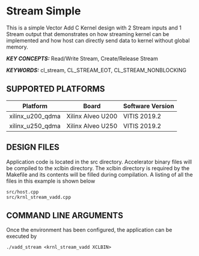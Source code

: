 Stream Simple
======================

This is a simple Vector Add C Kernel design with 2 Stream inputs and 1 Stream output that demonstrates on how streaming kernel can be implemented and how host can directly send data to kernel without global memory.

***KEY CONCEPTS:*** Read/Write Stream, Create/Release Stream

***KEYWORDS:*** cl_stream, CL_STREAM_EOT, CL_STREAM_NONBLOCKING

## SUPPORTED PLATFORMS
Platform | Board             | Software Version
---------|-------------------|-----------------
xilinx_u200_qdma|Xilinx Alveo U200|VITIS 2019.2
xilinx_u250_qdma|Xilinx Alveo U250|VITIS 2019.2


##  DESIGN FILES
Application code is located in the src directory. Accelerator binary files will be compiled to the xclbin directory. The xclbin directory is required by the Makefile and its contents will be filled during compilation. A listing of all the files in this example is shown below

```
src/host.cpp
src/krnl_stream_vadd.cpp
```

##  COMMAND LINE ARGUMENTS
Once the environment has been configured, the application can be executed by
```
./vadd_stream <krnl_stream_vadd XCLBIN>
```

